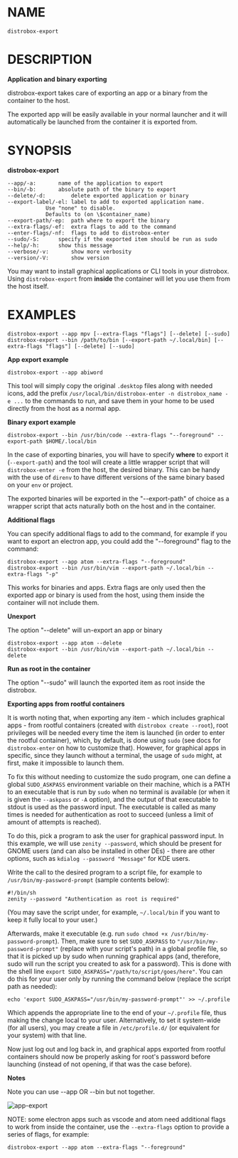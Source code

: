 <!-- markdownlint-disable MD010 MD036 -->

# NAME

	distrobox-export

# DESCRIPTION

**Application and binary exporting**

distrobox-export takes care of exporting an app or a binary from the container
to the host.

The exported app will be easily available in your normal launcher and it will
automatically be launched from the container it is exported from.

# SYNOPSIS

**distrobox-export**

	--app/-a:		name of the application to export
	--bin/-b:		absolute path of the binary to export
	--delete/-d:		delete exported application or binary
	--export-label/-el:	label to add to exported application name.
				Use "none" to disable.
				Defaults to (on \$container_name)
	--export-path/-ep:	path where to export the binary
	--extra-flags/-ef:	extra flags to add to the command
	--enter-flags/-nf:	flags to add to distrobox-enter
	--sudo/-S:		specify if the exported item should be run as sudo
	--help/-h:		show this message
	--verbose/-v:		show more verbosity
	--version/-V:		show version

You may want to install graphical applications or CLI tools in your distrobox.
Using `distrobox-export` from **inside** the container will let you use them from the host itself.

# EXAMPLES

	distrobox-export --app mpv [--extra-flags "flags"] [--delete] [--sudo]
	distrobox-export --bin /path/to/bin [--export-path ~/.local/bin] [--extra-flags "flags"] [--delete] [--sudo]

**App export example**

	distrobox-export --app abiword

This tool will simply copy the original `.desktop` files along with needed icons,
add the prefix `/usr/local/bin/distrobox-enter -n distrobox_name -e ...` to the commands to run, and
save them in your home to be used directly from the host as a normal app.

**Binary export example**

	distrobox-export --bin /usr/bin/code --extra-flags "--foreground" --export-path $HOME/.local/bin

In the case of exporting binaries, you will have to specify **where** to export it
(`--export-path`) and the tool will create a little wrapper script that will
`distrobox-enter -e` from the host, the desired binary.
This can be handy with the use of `direnv` to have different versions of the same binary based on
your `env` or project.

The exported binaries will be exported in the "--export-path" of choice as a wrapper
script that acts naturally both on the host and in the container.

**Additional flags**

You can specify additional flags to add to the command, for example if you want
to export an electron app, you could add the "--foreground" flag to the command:

	distrobox-export --app atom --extra-flags "--foreground"
	distrobox-export --bin /usr/bin/vim --export-path ~/.local/bin --extra-flags "-p"

This works for binaries and apps.
Extra flags are only used then the exported app or binary is used from
the host, using them inside the container will not include them.

**Unexport**

The option "--delete" will un-export an app or binary

	distrobox-export --app atom --delete
	distrobox-export --bin /usr/bin/vim --export-path ~/.local/bin --delete

**Run as root in the container**

The option "--sudo" will launch the exported item as root inside the distrobox.

**Exporting apps from rootful containers**

It is worth noting that, when exporting any item - which includes graphical apps - from rootful
containers (created with `distrobox create --root`), root privileges will be needed every time
the item is launched (in order to enter the rootful container), which, by default, is done
using `sudo` (see docs for `distrobox-enter` on how to customize that). However, for
graphical apps in specific, since they launch without a terminal, the usage of `sudo`
might, at first, make it impossible to launch them.

To fix this without needing to customize the sudo program, one can define a global
`SUDO_ASKPASS` environment variable on their machine, which is a PATH to an executable
that is run by `sudo` when no terminal is available (or when it is given the `--askpass`
or `-A` option), and the output of that executable to stdout is used as the password input.
The executable is called as many times is needed for authentication as root to succeed
(unless a limit of amount of attempts is reached).

To do this, pick a program to ask the user for graphical password input. In this example,
we will use `zenity --password`, which should be present for GNOME users (and can
also be installed in other DEs) - there are other options, such as
`kdialog --password "Message"` for KDE users.

Write the call to the desired program to a script file, for example to
`/usr/bin/my-password-prompt` (sample contents below):

	#!/bin/sh
	zenity --password "Authentication as root is required"

(You may save the script under, for example, `~/.local/bin` if you want to keep it
fully local to your user.)

Afterwards, make it executable (e.g. run `sudo chmod +x /usr/bin/my-password-prompt`). Then,
make sure to set `SUDO_ASKPASS` to `"/usr/bin/my-password-prompt"` (replace with your script's path)
in a global profile file, so that it is picked up by sudo when running graphical apps (and, therefore,
sudo will run the script you created to ask for a password).
This is done with the shell line `export SUDO_ASKPASS="/path/to/script/goes/here"`.
You can do this for your user only by running the command below (replace the script path as needed):

	echo 'export SUDO_ASKPASS="/usr/bin/my-password-prompt"' >> ~/.profile

Which appends the appropriate line to the end of your `~/.profile` file, thus making the change
local to your user. Alternatively, to set it system-wide (for all users), you may create a file
in `/etc/profile.d/` (or equivalent for your system) with that line.

Now just log out and log back in, and graphical apps exported from rootful containers should
now be properly asking for root's password before launching (instead of not opening, if that
was the case before).

**Notes**

Note you can use --app OR --bin but not together.

![app-export](https://user-images.githubusercontent.com/598882/144294795-c7785620-bf68-4d1b-b251-1e1f0a32a08d.png)

NOTE: some electron apps such as vscode and atom need additional flags to work from inside the
container, use the `--extra-flags` option to provide a series of flags, for example:

`distrobox-export --app atom --extra-flags "--foreground"`
